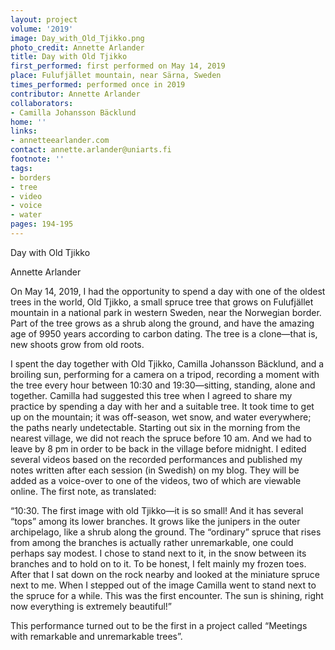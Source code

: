 ```yaml
---
layout: project
volume: '2019'
image: Day_with_Old_Tjikko.png
photo_credit: Annette Arlander
title: Day with Old Tjikko
first_performed: first performed on May 14, 2019
place: Fulufjället mountain, near Särna, Sweden
times_performed: performed once in 2019
contributor: Annette Arlander
collaborators:
- Camilla Johansson Bäcklund
home: ''
links:
- annetteearlander.com
contact: annette.arlander@uniarts.fi
footnote: ''
tags:
- borders
- tree
- video
- voice
- water
pages: 194-195
---
```


Day with Old Tjikko

Annette Arlander

On May 14, 2019, I had the opportunity to spend a day with one of the oldest trees in the world, Old Tjikko, a small spruce tree that grows on Fulufjället mountain in a national park in western Sweden, near the Norwegian border. Part of the tree grows as a shrub along the ground, and have the amazing age of 9950 years according to carbon dating. The tree is a clone­­­—that is, new shoots grow from old roots.

I spent the day together with Old Tjikko, Camilla Johansson Bäcklund, and a broiling sun, performing for a camera on a tripod, recording a moment with the tree every hour between 10:30 and 19:30—sitting, standing, alone and together. Camilla had suggested this tree when I agreed to share my practice by spending a day with her and a suitable tree. It took time to get up on the mountain; it was off-season, wet snow, and water everywhere; the paths nearly undetectable. Starting out six in the morning from the nearest village, we did not reach the spruce before 10 am. And we had to leave by 8 pm in order to be back in the village before midnight. I edited several videos based on the recorded performances and published my notes written after each session (in Swedish) on my blog. They will be added as a voice-over to one of the videos, two of which are viewable online. The first note, as translated:

“10:30. The first image with old Tjikko­—it is so small! And it has several “tops” among its lower branches. It grows like the junipers in the outer archipelago, like a shrub along the ground. The “ordinary” spruce that rises from among the branches is actually rather unremarkable, one could perhaps say modest. I chose to stand next to it, in the snow between its branches and to hold on to it. To be honest, I felt mainly my frozen toes. After that I sat down on the rock nearby and looked at the miniature spruce next to me. When I stepped out of the image Camilla went to stand next to the spruce for a while. This was the first encounter. The sun is shining, right now everything is extremely beautiful!”

This performance turned out to be the first in a project called “Meetings with remarkable and unremarkable trees”.
